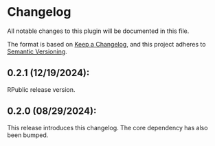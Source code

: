 # Changelog

All notable changes to this plugin will be documented in this file.

The format is based on [Keep a Changelog](https://keepachangelog.com/en/1.0.0/),
and this project adheres to [Semantic Versioning](https://semver.org/spec/v2.0.0.html).

## 0.2.1 (12/19/2024):
RPublic release version.

## 0.2.0 (08/29/2024):
This release introduces this changelog. The core dependency has also been bumped.
